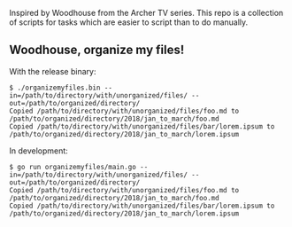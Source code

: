 Inspired by Woodhouse from the Archer TV series. This repo is a collection of scripts for tasks which are easier to script than to do manually.

## Woodhouse, organize my files!
With the release binary:
```
$ ./organizemyfiles.bin --in=/path/to/directory/with/unorganized/files/ --out=/path/to/organized/directory/
Copied /path/to/directory/with/unorganized/files/foo.md to /path/to/organized/directory/2018/jan_to_march/foo.md
Copied /path/to/directory/with/unorganized/files/bar/lorem.ipsum to /path/to/organized/directory/2018/jan_to_march/lorem.ipsum
```

In development:
```
$ go run organizemyfiles/main.go --in=/path/to/directory/with/unorganized/files/ --out=/path/to/organized/directory/
Copied /path/to/directory/with/unorganized/files/foo.md to /path/to/organized/directory/2018/jan_to_march/foo.md
Copied /path/to/directory/with/unorganized/files/bar/lorem.ipsum to /path/to/organized/directory/2018/jan_to_march/lorem.ipsum
```
